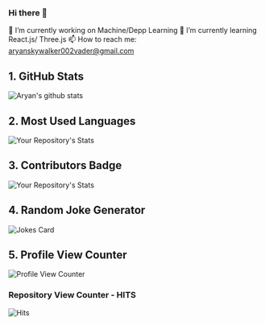 ### Hi there 👋

<!--
**aryan-skywalker/aryan-skywalker** is a ✨ _special_ ✨ repository because its `README.md` (this file) appears on your GitHub profile.

Here are some ideas to get you started:

- 🔭 I’m currently working on ...
- 🌱 I’m currently learning ...
- 👯 I’m looking to collaborate on ...
- 🤔 I’m looking for help with ...
- 💬 Ask me about ...
- 📫 How to reach me: ...
- 😄 Pronouns: ...
- ⚡ Fun fact: ...
-->

🔭 I’m currently working on Machine/Depp Learning
🌱 I’m currently learning React.js/ Three.js
📫 How to reach me: aryanskywalker002vader@gmail.com

## 1. GitHub Stats

![Aryan's github stats](https://github-readme-stats.vercel.app/api?username=aryan-skywalker)

## 2. Most Used Languages

![Your Repository's Stats](https://github-readme-stats.vercel.app/api/top-langs/?username=aryan-skywalker&theme=blue-green)

## 3. Contributors Badge

![Your Repository's Stats](https://contrib.rocks/image?repo=aryan-skywalker/aryandev)

## 4. Random Joke Generator

![Jokes Card](https://readme-jokes.vercel.app/api)

## 5. Profile View Counter

![Profile View Counter](https://komarev.com/ghpvc/?username=aryan-skywalker)

### Repository View Counter - HITS

![Hits](https://hitcounter.pythonanywhere.com/count/tag.svg?url=https://github.com/aryan-skywalker/aryan-skywalker)

